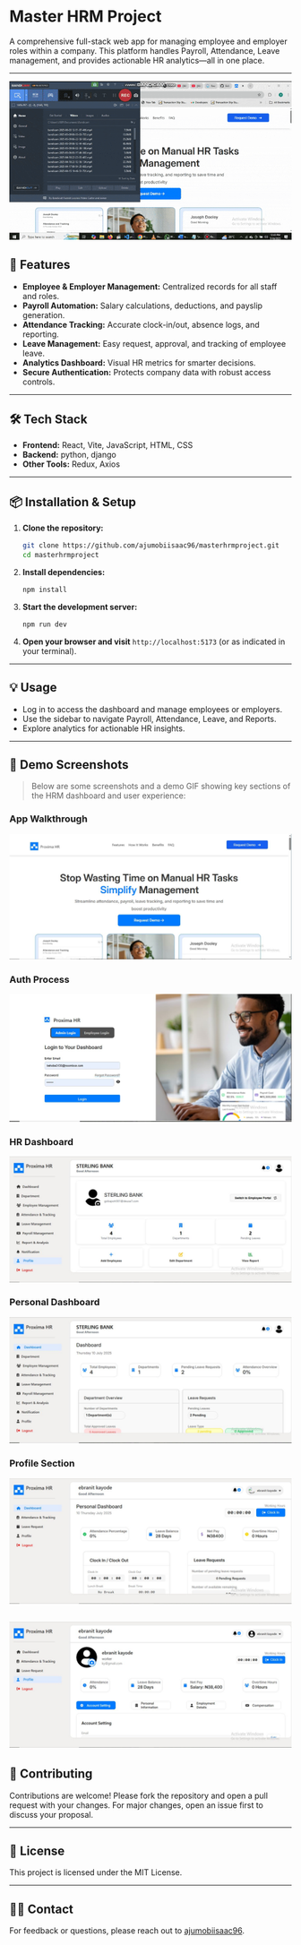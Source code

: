 # Master HRM Project

A comprehensive full-stack web app for managing employee and employer roles within a company. This platform handles Payroll, Attendance, Leave management, and provides actionable HR analytics—all in one place.

---

![HRM Banner](./others/banner.gif)

## 🚀 Features

- **Employee & Employer Management:** Centralized records for all staff and roles.
- **Payroll Automation:** Salary calculations, deductions, and payslip generation.
- **Attendance Tracking:** Accurate clock-in/out, absence logs, and reporting.
- **Leave Management:** Easy request, approval, and tracking of employee leave.
- **Analytics Dashboard:** Visual HR metrics for smarter decisions.
- **Secure Authentication:** Protects company data with robust access controls.

---

## 🛠️ Tech Stack

- **Frontend:** React, Vite, JavaScript, HTML, CSS
- **Backend:** python, django
- **Other Tools:** Redux, Axios

---

## 📦 Installation & Setup

1. **Clone the repository:**
    ```bash
    git clone https://github.com/ajumobiisaac96/masterhrmproject.git
    cd masterhrmproject
    ```
2. **Install dependencies:**
    ```bash
    npm install
    ```
3. **Start the development server:**
    ```bash
    npm run dev
    ```
4. **Open your browser and visit** `http://localhost:5173` (or as indicated in your terminal).

---

## 💡 Usage

- Log in to access the dashboard and manage employees or employers.
- Use the sidebar to navigate Payroll, Attendance, Leave, and Reports.
- Explore analytics for actionable HR insights.

---

## 📸 Demo Screenshots

> Below are some screenshots and a demo GIF showing key sections of the HRM dashboard and user experience:

### App Walkthrough
![App Walkthrough](./others/proxima5.JPG)

### Auth Process
![Admin Dashboard](./others/proxima6.JPG)

### HR Dashboard
![HR Dashboard](./others/proxima1.JPG)

### Personal Dashboard
![Personal Dashboard](./others/proxima2.JPG)

### Profile Section
![Profile Section](./others/proxima3.JPG)

![Profile Section](./others/proxima4.JPG)
---

## 🤝 Contributing

Contributions are welcome! Please fork the repository and open a pull request with your changes. For major changes, open an issue first to discuss your proposal.

---

## 📄 License

This project is licensed under the MIT License.

---

## 🙋‍♂️ Contact

For feedback or questions, please reach out to [ajumobiisaac96](mailto:your-email@example.com).
